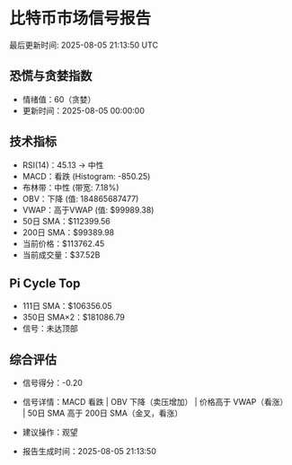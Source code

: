 # 比特币市场信号报告

最后更新时间: 2025-08-05 21:13:50 UTC

## 恐慌与贪婪指数
- 情绪值：60（贪婪）
- 更新时间：2025-08-05 00:00:00

## 技术指标
- RSI(14)：45.13 → 中性
- MACD：看跌 (Histogram: -850.25)
- 布林带：中性 (带宽: 7.18%)
- OBV：下降 (值: 184865687477)
- VWAP：高于VWAP (值: $99989.38)
- 50日 SMA：$112399.56
- 200日 SMA：$99389.98
- 当前价格：$113762.45
- 当前成交量：$37.52B

## Pi Cycle Top
- 111日 SMA：$106356.05
- 350日 SMA×2：$181086.79
- 信号：未达顶部

## 综合评估
- 信号得分：-0.20
- 信号详情：MACD 看跌 | OBV 下降（卖压增加） | 价格高于 VWAP（看涨） | 50日 SMA 高于 200日 SMA（金叉，看涨）
- 建议操作：观望

- 报告生成时间：2025-08-05 21:13:50